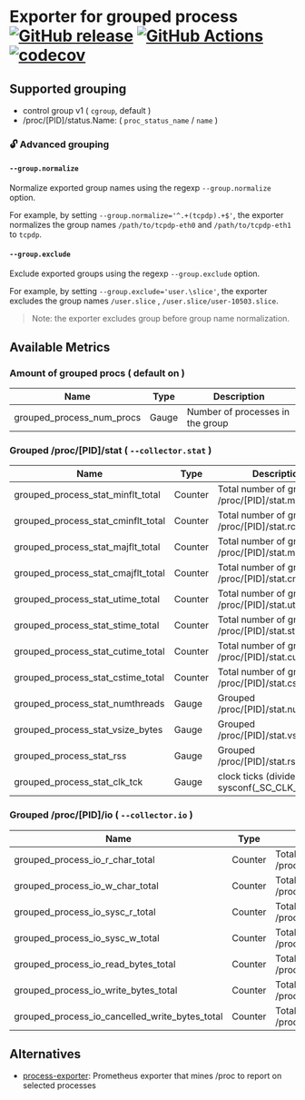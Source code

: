# Exporter for grouped process [![GitHub release](https://img.shields.io/github/release/k1LoW/grouped_process_exporter.svg)](https://github.com/k1LoW/grouped_process_exporter/releases) [![GitHub Actions](https://action-badges.now.sh/k1LoW/grouped_process_exporter)](https://github.com/k1LoW/grouped_process_exporter/actions) [![codecov](https://codecov.io/gh/k1LoW/grouped_process_exporter/branch/master/graph/badge.svg)](https://codecov.io/gh/k1LoW/grouped_process_exporter)

## Supported grouping

- control group v1 ( `cgroup`, default )
- /proc/[PID]/status.Name: ( `proc_status_name` / `name` )

### :unlock: Advanced grouping

#### `--group.normalize`

Normalize exported group names using the regexp `--group.normalize` option.

For example, by setting `--group.normalize='^.+(tcpdp).+$'`, the exporter normalizes the group names `/path/to/tcpdp-eth0` and `/path/to/tcpdp-eth1` to `tcpdp`.

#### `--group.exclude`

Exclude exported groups using the regexp `--group.exclude` option.

For example, by setting `--group.exclude='user.\slice'`, the exporter excludes the group names `/user.slice` , `/user.slice/user-10503.slice`.

> Note: the exporter excludes group before group name normalization.

## Available Metrics

### Amount of grouped procs ( default on )

| Name | Type | Description |
| --- | --- | --- |
| grouped_process_num_procs | Gauge | Number of processes in the group |

### Grouped /proc/[PID]/stat ( `--collector.stat` )

| Name | Type | Description |
| --- | --- | --- |
| grouped_process_stat_minflt_total | Counter | Total number of grouped /proc/[PID]/stat.minflt |
| grouped_process_stat_cminflt_total | Counter | Total number of grouped /proc/[PID]/stat.rchar |
| grouped_process_stat_majflt_total | Counter | Total number of grouped /proc/[PID]/stat.majflt |
| grouped_process_stat_cmajflt_total | Counter | Total number of grouped /proc/[PID]/stat.cmajflt |
| grouped_process_stat_utime_total | Counter | Total number of grouped /proc/[PID]/stat.utime |
| grouped_process_stat_stime_total | Counter | Total number of grouped /proc/[PID]/stat.stime |
| grouped_process_stat_cutime_total | Counter | Total number of grouped /proc/[PID]/stat.cutime |
| grouped_process_stat_cstime_total | Counter | Total number of grouped /proc/[PID]/stat.cstime |
| grouped_process_stat_numthreads | Gauge | Grouped /proc/[PID]/stat.numthreads |
| grouped_process_stat_vsize_bytes | Gauge | Grouped /proc/[PID]/stat.vsize |
| grouped_process_stat_rss | Gauge | Grouped /proc/[PID]/stat.rss |
| grouped_process_stat_clk_tck | Gauge | clock ticks (divide by sysconf(_SC_CLK_TCK)) |

### Grouped /proc/[PID]/io ( `--collector.io` )

| Name | Type | Description |
| --- | --- | --- |
| grouped_process_io_r_char_total | Counter | Total number of grouped /proc/[PID]/io.rchar |
| grouped_process_io_w_char_total | Counter | Total number of grouped /proc/[PID]/io.wchar |
| grouped_process_io_sysc_r_total | Counter | Total number of grouped /proc/[PID]/io.syscr |
| grouped_process_io_sysc_w_total | Counter | Total number of grouped /proc/[PID]/io.syscw |
| grouped_process_io_read_bytes_total | Counter | Total number of grouped /proc/[PID]/io.read_bytes |
| grouped_process_io_write_bytes_total | Counter | Total number of grouped /proc/[PID]/io.write_bytes |
| grouped_process_io_cancelled_write_bytes_total | Counter | Total number of grouped /proc/[PID]/io.cancelled_write_bytes |

## Alternatives

- [process-exporter](https://github.com/ncabatoff/process-exporter): Prometheus exporter that mines /proc to report on selected processes
